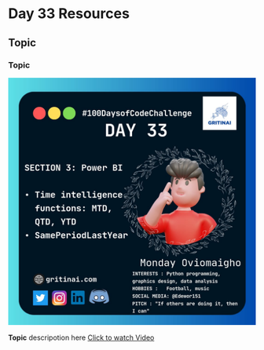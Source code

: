 # Day 33 Resources

## Topic

### Topic

![100 days of code Day 33](https://github.com/GritinAI/100daysofcode2.0/blob/main/Images/Day33.jpg)


**Topic** descripotion here
[Click to watch Video](Video_link)


